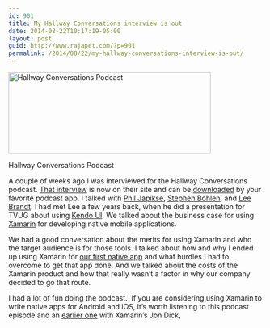 ```yaml
---
id: 901
title: My Hallway Conversations interview is out
date: 2014-08-22T10:17:19-05:00
layout: post
guid: http://www.rajapet.com/?p=901
permalink: /2014/08/22/my-hallway-conversations-interview-is-out/
---
```

<div style="width: 410px" class="wp-caption alignnone">
  <a href="http://hallwayconversations.com/podcast/episode-023-the-business-case-for-xamarin-with-chris-miller/"><img loading="lazy" src="https://i0.wp.com/www.rajapet.net/photos/i-K8WDJsJ/0/L/i-K8WDJsJ-L.jpg?resize=400%2C162" alt="Hallway Conversations Podcast" width="400" height="162"  /></a>
  
  <p class="wp-caption-text">
    Hallway Conversations Podcast
  </p>
</div>

A couple of weeks ago I was interviewed for the Hallway Conversations podcast. [That interview](http://hallwayconversations.com/podcast/episode-023-the-business-case-for-xamarin-with-chris-miller/ "Episode 023 – The Business Case for Xamarin with Chris Miller") is now on their site and can be [downloaded](http://feeds.feedburner.com/HallwayConversationsPodcastEpisodes "RSS Feed for Hallway Conversations") by your favorite podcast app. I talked with [Phil Japikse](http://www.skimedic.com/blog/page/www.skimedic.com/blog "Phil Japikse's blog"), [Stephen Bohlen](http://blog.unhandled-exceptions.com/ "Stephen Bohlen's blog"), and [Lee Brandt](http://blog.unhandled-exceptions.com/ "About Lee Brandt"). I had met Lee a few years back, when he did a presentation for TVUG about using [Kendo UI](http://tvug.net/post/October-Meeting-Kendo-UI-The-HTML5-Developer-Sword "Kendo UI: The HTML5 Developer Sword"). We talked about the business case for using [Xamarin](http://xamarin.com/ "Xamarin Home Page") for developing native mobile applications.

We had a good conversation about the merits for using Xamarin and who the target audience is for those tools. I talked about how and why I ended up using Xamarin for [our first native app](https://itunes.apple.com/us/app/fleetvision-work-orders/id723747021?mt=8 "Fleetvision Work Orders") and what hurdles I had to overcome to get that app done. And we talked about the costs of the Xamarin product and how that really wasn&#8217;t a factor in why our company decided to go that route.

I had a lot of fun doing the podcast.  If you are considering using Xamarin to write native apps for Android and iOS, it&#8217;s worth listening to this podcast episode and an [earlier one](http://hallwayconversations.com/podcast/episode-021-using-xamarin-for-cross-platform-development-with-jon-dick/ "Episode 021 – Using Xamarin for Cross-Platform Development with Jon Dick") with Xamarin&#8217;s Jon Dick,